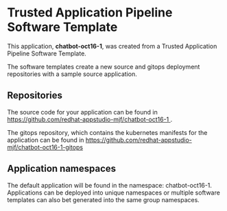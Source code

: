 # Trusted Application Pipeline Software Template

This application, **chatbot-oct16-1**, was created from a Trusted Application Pipeline Software Template.

The software templates create a new source and gitops deployment repositories with a sample source application. 

## Repositories

The source code for your application can be found in [https://github.com/redhat-appstudio-mjf/chatbot-oct16-1 ](https://github.com/redhat-appstudio-mjf/chatbot-oct16-1 ).
 
The gitops repository, which contains the kubernetes manifests for the application can be found in 
[https://github.com/redhat-appstudio-mjf/chatbot-oct16-1-gitops ](https://github.com/redhat-appstudio-mjf/chatbot-oct16-1-gitops ) 

## Application namespaces 

The default application will be found in the namespace: chatbot-oct16-1. Applications can be deployed into unique namespaces or multiple software templates can also bet generated into the same group namespaces.  